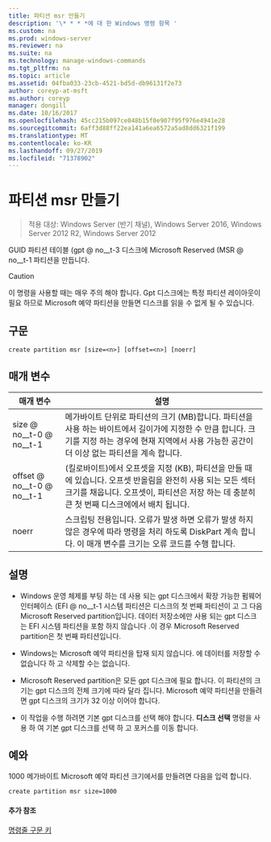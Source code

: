 ```yaml
---
title: 파티션 msr 만들기
description: '\* * * *에 대 한 Windows 명령 항목 '
ms.custom: na
ms.prod: windows-server
ms.reviewer: na
ms.suite: na
ms.technology: manage-windows-commands
ms.tgt_pltfrm: na
ms.topic: article
ms.assetid: 04fba033-23cb-4521-bd5d-db96131f2e73
author: coreyp-at-msft
ms.author: coreyp
manager: dongill
ms.date: 10/16/2017
ms.openlocfilehash: 45cc215b097ce048b15f0e907f95f976e4941e28
ms.sourcegitcommit: 6aff3d88ff22ea141a6ea6572a5ad8dd6321f199
ms.translationtype: MT
ms.contentlocale: ko-KR
ms.lasthandoff: 09/27/2019
ms.locfileid: "71378902"
---
```

# <a name="create-partition-msr"></a>파티션 msr 만들기

>적용 대상: Windows Server (반기 채널), Windows Server 2016, Windows Server 2012 R2, Windows Server 2012

GUID 파티션 테이블 \(gpt @ no__t-3 디스크에 Microsoft Reserved \(MSR @ no__t-1 파티션을 만듭니다.  
  
> [!CAUTION]  
> 이 명령을 사용할 때는 매우 주의 해야 합니다. Gpt 디스크에는 특정 파티션 레이아웃이 필요 하므로 Microsoft 예약 파티션을 만들면 디스크를 읽을 수 없게 될 수 있습니다.  
  
  
  
## <a name="syntax"></a>구문  
  
```  
create partition msr [size=<n>] [offset=<n>] [noerr]  
```  
  
## <a name="parameters"></a>매개 변수  
  
|  매개 변수  |                                                                                                                         설명                                                                                                                         |
|-------------|-------------------------------------------------------------------------------------------------------------------------------------------------------------------------------------------------------------------------------------------------------------|
|  size @ no__t-0 @ no__t-1  |               메가바이트 단위로 파티션의 크기 \(MB\)합니다. 파티션을 사용 하는 바이트에서 길이가에 지정한 수 만큼 <n>합니다. 크기를 지정 하는 경우에 현재 지역에서 사용 가능한 공간이 더 이상 없는 파티션을 계속 합니다.               |
| offset @ no__t-0 @ no__t-1 | (킬로바이트)에서 오프셋을 지정 \(KB\), 파티션을 만들 때에 있습니다. 오프셋 반올림을 완전히 사용 되는 모든 섹터 크기를 채웁니다. 오프셋이, 파티션은 저장 하는 데 충분히 큰 첫 번째 디스크에에서 배치 됩니다. |
|    noerr    |                            스크립팅 전용입니다. 오류가 발생 하면 오류가 발생 하지 않은 경우에 따라 명령을 처리 하도록 DiskPart 계속 합니다. 이 매개 변수를 크기는 오류 코드를 수행 합니다.                             |
  
## <a name="remarks"></a>설명  
  
-   Windows 운영 체제를 부팅 하는 데 사용 되는 gpt 디스크에서 확장 가능한 펌웨어 인터페이스 \(EFI @ no__t-1 시스템 파티션은 디스크의 첫 번째 파티션이 고 그 다음 Microsoft Reserved partition입니다. 데이터 저장소에만 사용 되는 gpt 디스크는 EFI 시스템 파티션을 포함 하지 않습니다 .이 경우 Microsoft Reserved partition은 첫 번째 파티션입니다.  
  
-   Windows는 Microsoft 예약 파티션을 탑재 되지 않습니다. 에 데이터를 저장할 수 없습니다 하 고 삭제할 수는 없습니다.  
  
-   Microsoft Reserved partition은 모든 gpt 디스크에 필요 합니다. 이 파티션의 크기는 gpt 디스크의 전체 크기에 따라 달라 집니다. Microsoft 예약 파티션을 만들려면 gpt 디스크의 크기가 32 이상 이어야 합니다.  
  
-   이 작업을 수행 하려면 기본 gpt 디스크를 선택 해야 합니다. **디스크 선택** 명령을 사용 하 여 기본 gpt 디스크를 선택 하 고 포커스를 이동 합니다.  
  
## <a name="BKMK_examples"></a>예와  
1000 메가바이트 Microsoft 예약 파티션 크기에서를 만들려면 다음을 입력 합니다.  
  
```  
create partition msr size=1000  
```  
  
#### <a name="additional-references"></a>추가 참조  
[명령줄 구문 키](command-line-syntax-key.md)  
  

  

